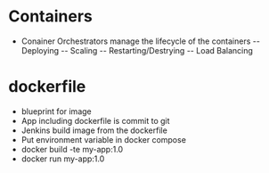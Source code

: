 # Containers

- Conainer Orchestrators manage the lifecycle of the containers
-- Deploying 
-- Scaling
-- Restarting/Destrying
-- Load Balancing


# dockerfile 
- blueprint for image
- App including dockerfile is commit to git
-  Jenkins build image from the dockerfile
- Put environment variable in docker compose
- docker build -te my-app:1.0
- docker run my-app:1.0 